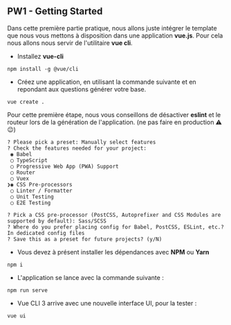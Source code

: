 ## PW1 - Getting Started

Dans cette première partie pratique, nous allons juste intégrer le template que nous vous mettons à disposition dans une application **vue.js**.
Pour cela nous allons nous servir de l'utilitaire **vue cli**.

* Installez **vue-cli**

```shell
npm install -g @vue/cli
```

* Créez une application, en utilisant la commande suivante et en repondant aux questions générer votre base.

```shell
vue create .
```

Pour cette première étape, nous vous conseillons de désactiver **eslint** et le routeur lors de la génération de l'application. (ne pas faire en production ⚠️ 😉)

```shell
? Please pick a preset: Manually select features
? Check the features needed for your project:
 ◉ Babel
 ◯ TypeScript
 ◯ Progressive Web App (PWA) Support
 ◯ Router
 ◯ Vuex
❯◉ CSS Pre-processors
 ◯ Linter / Formatter
 ◯ Unit Testing
 ◯ E2E Testing

? Pick a CSS pre-processor (PostCSS, Autoprefixer and CSS Modules are supported by default): Sass/SCSS
? Where do you prefer placing config for Babel, PostCSS, ESLint, etc.? In dedicated config files
? Save this as a preset for future projects? (y/N)
```

* Vous devez à présent installer les dépendances avec **NPM** ou **Yarn**

```shell
npm i 
```

* L'application se lance avec la commande suivante :

```shell
npm run serve
```

* Vue CLI 3 arrive avec une nouvelle interface UI, pour la tester :

```shell
vue ui
```
